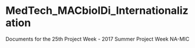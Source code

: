 # MedTech_MACbioIDi_Internationalization
Documents for the 25th Project Week - 2017 Summer Project Week NA-MIC
